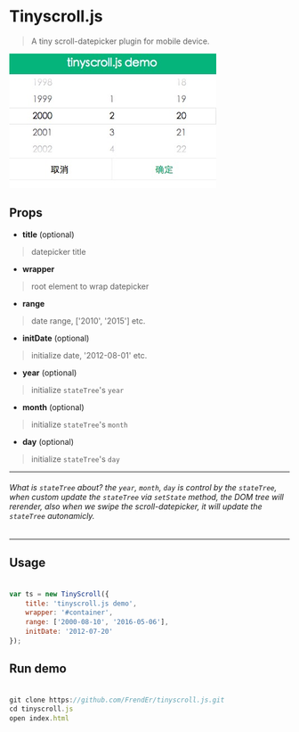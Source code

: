 # Tinyscroll.js

> A tiny scroll-datepicker plugin for mobile device.

![demo](./demo.png)


## Props

- **title** (optional)

> datepicker title

- **wrapper**

> root element to wrap datepicker

- **range**

> date range, ['2010', '2015'] etc.

- **initDate** (optional)

> initialize date, '2012-08-01' etc.

- **year** (optional)

> initialize `stateTree`'s `year`

- **month** (optional)

> initialize `stateTree`'s `month`

- **day** (optional)

> initialize `stateTree`'s `day`

----------------------------
###### What is `stateTree` about? *the `year`, `month`, `day` is control by the `stateTree`, when custom update the `stateTree` via `setState` method, the DOM tree will rerender, also when we swipe the scroll-datepicker, it will update the `stateTree` autonamicly.*
----------------------------


## Usage

```js

var ts = new TinyScroll({
    title: 'tinyscroll.js demo',
    wrapper: '#container',
    range: ['2000-08-10', '2016-05-06'],
    initDate: '2012-07-20'
});

```

## Run demo

```js

git clone https://github.com/FrendEr/tinyscroll.js.git
cd tinyscroll.js
open index.html

```
